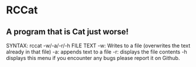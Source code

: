 <h1> RCCat </h1>
<h2>A program that is Cat just worse!</h2>
SYNTAX: rccat -w/-a/-r/-h FILE TEXT 
-w: Writes to a file (overwrites the text already in that file) 
-a: appends text to a file 
-r: displays the file contents
-h displays this menu 
if you encounter any bugs please report it on Github.
